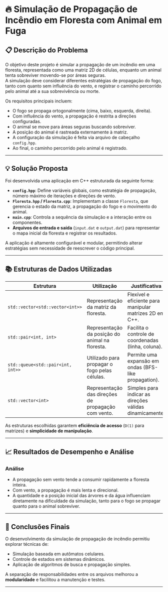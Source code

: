 # 🔥 Simulação de Propagação de Incêndio em Floresta com Animal em Fuga

## 📋 Descrição do Problema

O objetivo deste projeto é simular a propagação de um incêndio em uma floresta, representada como uma matriz 2D de células, enquanto um animal tenta sobreviver movendo-se por áreas seguras.  
A simulação deve considerar diferentes estratégias de propagação do fogo, tanto com quanto sem influência do vento, e registrar o caminho percorrido pelo animal até a sua sobrevivência ou morte.

Os requisitos principais incluem:

- O fogo se propaga ortogonalmente (cima, baixo, esquerda, direita).
- Com influência do vento, a propagação é restrita a direções configuradas.
- O animal se move para áreas seguras buscando sobreviver.
- A posição do animal é rastreada externamente à matriz.
- A configuração da simulação é feita via arquivo de cabeçalho `config.hpp`.
- Ao final, o caminho percorrido pelo animal é registrado.

---

## 💡 Solução Proposta

Foi desenvolvida uma aplicação em C++ estruturada da seguinte forma:

- **`config.hpp`**: Define variáveis globais, como estratégia de propagação, número máximo de iterações e direções de vento.
- **`Floresta.hpp` / `Floresta.cpp`**: Implementam a classe `Floresta`, que gerencia o estado da matriz, a propagação do fogo e o movimento do animal.
- **`main.cpp`**: Controla a sequência da simulação e a interação entre os componentes.
- **Arquivos de entrada e saída** (`input.dat` e `output.dat`) para representar o mapa inicial da floresta e registrar os resultados.

A aplicação é altamente configurável e modular, permitindo alterar estratégias sem necessidade de reescrever o código principal.

---


## 📚 Estruturas de Dados Utilizadas

| Estrutura         | Utilização                                              | Justificativa                                         |
|-------------------|----------------------------------------------------------|-------------------------------------------------------|
| `std::vector<std::vector<int>>` | Representação da matriz da floresta.               | Flexível e eficiente para manipular matrizes 2D em C++. |
| `std::pair<int, int>`           | Representação da posição do animal na floresta.    | Facilita o controle de coordenadas (linha, coluna).    |
| `std::queue<std::pair<int, int>>` | Utilizado para propagar o fogo pelas células.      | Permite uma expansão em ondas (BFS-like propagation). |
| `std::vector<int>`              | Representação das direções de propagação com vento.| Simples para indicar as direções válidas dinamicamente.|

As estruturas escolhidas garantem **eficiência de acesso** (`O(1)` para matrizes) e **simplicidade de manipulação**.

---

## 📈 Resultados de Desempenho e Análise


### Análise

- A propagação sem vento tende a consumir rapidamente a floresta inteira.
- Com vento, a propagação é mais lenta e direcional.
- A quantidade e a posição inicial das árvores e da água influenciam diretamente na dificuldade da simulação, tanto para o fogo se propagar quanto para o animal sobreviver.

---

## 🧠 Conclusões Finais

O desenvolvimento da simulação de propagação de incêndio permitiu explorar técnicas de:

- Simulação baseada em autômatos celulares.
- Controle de estados em sistemas dinâmicos.
- Aplicação de algoritmos de busca e propagação simples.

A separação de responsabilidades entre os arquivos melhorou a **modularidade** e facilitou a manutenção e testes.

---
